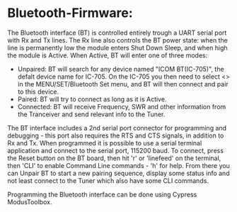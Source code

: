 # Bluetooth-Firmware:

The Bluetooth interface (BT) is controlled entirely trough a UART serial port with Rx and Tx lines. The Rx line also controls the BT power state: when the line is permanently low the module enters Shut Down Sleep, and when high the module is Active. When Active, BT will enter one of three modes:
 - Unpaired: BT will search for any device named "ICOM BT(IC-705)", the defalt device name for IC-705. On the IC-705 you then need to select <<Pairing Reception>> in the MENU/SET/Bluetooth Set menu, and BT will then connect and pair to this device.
 - Paired: BT will try to connect as long as it is Active.
 - Connected: BT will receive Frequency, SWR and other information from the Tranceiver and send relevant info to the Tuner.
 
 The BT interface includes a 2nd serial port connector for programming and debugging - this port also requires the RTS and CTS signals, in addition to Rx and Tx. When programmed it is possible to use a serial terminal application and connect to the serial port, 115200 baud. To connect, press the Reset button on the BT board, then hit 'r' or 'linefeed' on the terminal, then 'CLI' to enable Command Line commands - 'h' for help. From there you can Unpair BT to start a new pairing sequence, display some status info and not least connect to the Tuner which also have some CLI commands.
 
Programming the Bluetooth interface can be done using Cypress ModusToolbox. 
